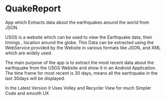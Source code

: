 # QuakeReport
App which Extracts data about the earthquakes around the world from JSON.

USGS is a website which can be used to view the Earthquake data, their timings , location around the globe.
This Data can be extracted using the WebService provided by the Website in various formats like JSON, and XML
which are widely used.

The main purpose of the app is to extract the most recent data about the earthquake from the USGS Website
and show it in an Android Application. The time frame for most recent is 30 days, means all the earthquake
in the last 30days will be displayed.

In the Latest Version it Uses Volley and Recycler View for much Simpler Code and smooth UX 
